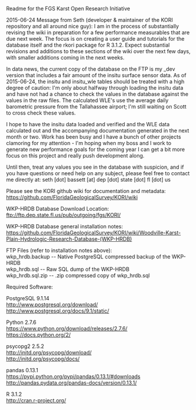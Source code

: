 Readme for the FGS Karst Open Research Initiative  

2015-06-24 Message from Seth (developer & maintainer of the KORI repository and all around nice guy):
I am in the process of substantially revising the wiki in preparation for a few performance measurables that are due next week. The focus is on creating a user guide and tutorials for the database itself and the rkori package for R 3.1.2. Expect substantial revisions and additions to these sections of the wiki over the next few days, with smaller additions coming in the next weeks.

In data news, the current copy of the database on the FTP is my _dev version that includes a fair amount of the insitu surface sensor data. As of 2015-06-24, the insitu and insitu_wle tables should be treated with a high degree of caution: I'm only about halfway through loading the insitu data and have not had a chance to check the values in the database against the values in the raw files. The calculated WLE's use the average daily barometric pressure from the Tallahassee airport; I'm still waiting on Scott to cross check these values.

I hope to have the insitu data loaded and verified and the WLE data calculated out and the accompanying documentation generated in the next month or two. Work has been busy and I have a bunch of other projects clamoring for my attention - I'm hoping when my boss and I work to generate new performance goals for the coming year I can get a bit more focus on this project and really push development along.

Until then, treat any values you see in the database with suspicion, and if you have questions or need help on any subject, please feel free to contact me directly at:
seth [dot] bassett [at] dep [dot] state [dot] fl [dot] us


Please see the KORI github wiki for documentation and metadata:  
    https://github.com/FloridaGeologicalSurvey/KORI/wiki  
  
WKP-HRDB Database Download Location:  
    ftp://ftp.dep.state.fl.us/pub/outgoing/fgs/KORI/  

WKP-HRDB Database general installation notes:  
    https://github.com/FloridaGeologicalSurvey/KORI/wiki/Woodville-Karst-Plain-Hydrologic-Research-Database-(WKP-HRDB)
    

FTP Files (refer to installation notes above):  
    wkp_hrdb.backup  -- Native PostgreSQL compressed backup of the WKP-HRDB  
    wkp_hrdb.sql -- Raw SQL dump of the WKP-HRDB  
    wkp_hrdb.sql.zip -- .zip compressed copy of wkp_hrdb.sql  
  
Required Software:  
  
PostgreSQL 9.1.14  
    http://www.postgresql.org/download/  
    http://www.postgresql.org/docs/9.1/static/  
  
Python 2.7.6  
    https://www.python.org/download/releases/2.7.6/  
    https://docs.python.org/2/  
  
psycopg2 2.5.2  
    http://initd.org/psycopg/download/  
    http://initd.org/psycopg/docs/  
  
pandas 0.13.1  
    https://pypi.python.org/pypi/pandas/0.13.1/#downloads  
    http://pandas.pydata.org/pandas-docs/version/0.13.1/  
  
R 3.1.2  
    http://cran.r-project.org/


